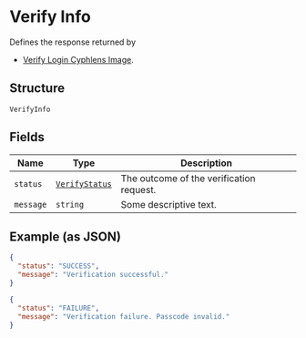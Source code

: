 
# Verify Info

Defines the response returned by
* [Verify Login Cyphlens Image](../../doc/api/image.md#verify-login-cyphlens-image).

## Structure

`VerifyInfo`

## Fields

| Name      | Type                                                 | Description                              |
|-----------|------------------------------------------------------|------------------------------------------| 
| `status`  | [`VerifyStatus` ](../../doc/models/verify-status.md) | The outcome of the verification request. |
| `message` | `string`                                             | Some descriptive text.                   |

## Example (as JSON)

```json
{
  "status": "SUCCESS",
  "message": "Verification successful."
}
```

```json
{
  "status": "FAILURE",
  "message": "Verification failure. Passcode invalid."
}
```